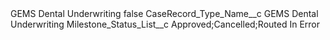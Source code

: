 <?xml version="1.0" encoding="UTF-8"?>
<CustomMetadata xmlns="http://soap.sforce.com/2006/04/metadata" xmlns:xsi="http://www.w3.org/2001/XMLSchema-instance" xmlns:xsd="http://www.w3.org/2001/XMLSchema">
    <label>GEMS Dental Underwriting</label>
    <protected>false</protected>
    <values>
        <field>CaseRecord_Type_Name__c</field>
        <value xsi:type="xsd:string">GEMS Dental Underwriting</value>
    </values>
    <values>
        <field>Milestone_Status_List__c</field>
        <value xsi:type="xsd:string">Approved;Cancelled;Routed In Error</value>
    </values>
</CustomMetadata>
